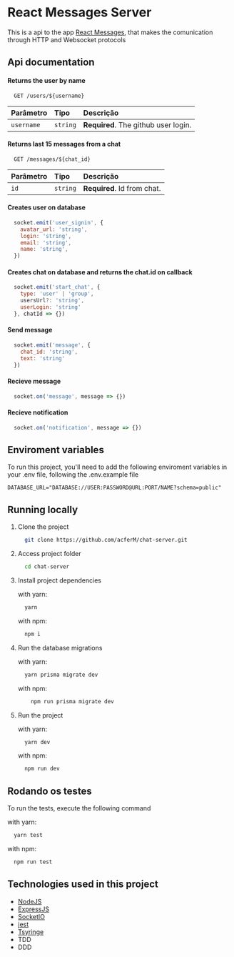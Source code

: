 # React Messages Server

This is a api to the app [React Messages](https://github.com/acferM/chat-web), that makes the comunication through HTTP and Websocket protocols

## Api documentation

#### Returns the user by name

```http
  GET /users/${username}
```

| Parâmetro   | Tipo       | Descrição                                   |
| :---------- | :--------- | :------------------------------------------ |
| `username`      | `string` | **Required**. The github user login. |

#### Returns last 15 messages from a chat

```http
  GET /messages/${chat_id}
```

| Parâmetro   | Tipo       | Descrição                                   |
| :---------- | :--------- | :------------------------------------------ |
| `id`      | `string` | **Required**. Id from chat.|

#### Creates user on database

```js
  socket.emit('user_signin', {
    avatar_url: 'string',
    login: 'string',
    email: 'string',
    name: 'string',
  })
```

#### Creates chat on database and returns the chat.id on callback

```js
  socket.emit('start_chat', {
    type: 'user' | 'group',
    usersUrl?: 'string',
    userLogin: 'string'
  }, chatId => {})
```

#### Send message

```js
  socket.emit('message', {
    chat_id: 'string',
    text: 'string'
  })
```

#### Recieve message

```js
  socket.on('message', message => {})
```

#### Recieve notification

```js
  socket.on('notification', message => {})
```
## Enviroment variables

To run this project, you'll need to add the following enviroment variables in your .env file, following the .env.example file

`DATABASE_URL="DATABASE://USER:PASSWORD@URL:PORT/NAME?schema=public"`

## Running locally

1. Clone the project

    ```bash
      git clone https://github.com/acferM/chat-server.git
    ```

2. Access project folder

    ```bash
      cd chat-server
    ```

3. Install project dependencies
    
    with yarn:
    ```bash
      yarn
    ```

    with npm:
    ```bash
      npm i
    ```

4. Run the database migrations

    with yarn:
    ```bash
      yarn prisma migrate dev
    ```

    with npm:
    ```bash
        npm run prisma migrate dev
    ```

5. Run the project

    with yarn:
    ```bash
      yarn dev
    ```

    with npm:
    ```bash
      npm run dev
    ```
## Rodando os testes

To run the tests, execute the following command

with yarn:
```bash
  yarn test
```

with npm:
```bash
  npm run test
```

## Technologies used in this project

- [NodeJS](https://nodejs.org)
- [ExpressJS](https://expressjs.com)
- [SocketIO](https://socket.io)
- [jest](https://jestjs.io)
- [Tsyringe](https://www.npmjs.com/package/tsyringe)
- TDD
- DDD
